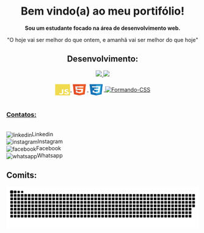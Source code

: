<div align="center">
  <h1>Bem vindo(a) ao meu portifólio!</h1>
  <p><strong>Sou um estudante focado na área de desenvolvimento web.</strong></p>
  <p>"O hoje vai ser melhor do que ontem, e amanhã vai ser melhor do que hoje"</p>
  
  <h2>Desenvolvimento:</h2>
  <a href="https://github.com/Felipeguimaraes777">
  <img height="180em" src="https://github-readme-stats.vercel.app/api?username=Felipeguimaraes777&show_icons=true&theme=dark&include_all_commits=true&count_private=true"/>
  <img height="180em" src="https://github-readme-stats.vercel.app/api/top-langs/?username=Felipeguimaraes777&layout=dark&langs_count=7&theme=dark"/>
</div>

<div align="center">
  <div style="display: inline_block"><br>
    <img align="center" alt="Formando-Js" height="30" width="40" src="https://raw.githubusercontent.com/devicons/devicon/master/icons/javascript/javascript-plain.svg">
    <img align="center" alt="Formando -HTML" height="30" width="40" src="https://raw.githubusercontent.com/devicons/devicon/master/icons/html5/html5-original.svg">
    <img align="center" alt="Formando-CSS" height="30" width="40" src="https://raw.githubusercontent.com/devicons/devicon/master/icons/css3/css3-original.svg">
    <img align="center" alt="Formando-CSS" height="40" width="40" src="https://img.icons8.com/color/344/c-sharp-logo-2.png">
  </div>
</div>
</br>

<h3>Contatos:</h3>
<div><br>
  <a src="https://www.linkedin.com/in/felipe-guimar%C3%A3es-148468232/" target:_blank><img align="center" alt="linkedin" height="40" width="40" src="https://cdn-icons-png.flaticon.com/512/145/145807.png">Linkedin</a><br>
  <a src="https://www.instagram.com/felipe_guima_ofc/" target:_blan><img align="center" alt="instagram" height="40" width="40" src="https://cdn-icons.flaticon.com/png/512/3955/premium/3955024.png?token=exp=1658119895~hmac=36f76474b34e027cbd2dba4fbe6ad9b5">Instagram</a><br>
  <a src="https://www.facebook.com/profile.php?id=100080336079335" target:_blan><img align="center" alt="facebook" height="40" width="40" src="https://cdn-icons.flaticon.com/png/128/3955/premium/3955011.png?token=exp=1658120758~hmac=636e439d6f977a02750c664f088d3fca">Facebook</a><br>
  <a src="https://api.whatsapp.com/send?phone=5511960844667" target:_blan><img align="center" alt="whatsapp" height="40" width="40" src="https://cdn-icons.flaticon.com/png/128/4494/premium/4494494.png?token=exp=1658120894~hmac=2fd5586fdbf991d2b228ed15b7f64f1f">Whatsapp</a>
</div>
 
 <div>
   <h2>Comits:</h2>
 </div>
 
  ![Snake animation](https://github.com/Felipeguimaraes777/Felipeguimaraes777/blob/output/github-contribution-grid-snake.svg)
